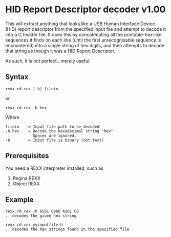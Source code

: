 HID Report Descriptor decoder v1.00
===================================

This will extract anything that looks like a USB Human
Interface Device (HID) report descriptor from the specified
input file and attempt to decode it into a C header file.
It does this by concatenating all the printable-hex-like
sequences it finds on each line (until the first unrecognisable
sequence is encountered) into a single string of hex digits, and
then attempts to decode that string as though it was a HID Report
Descriptor.

As such, it is not perfect...merely useful.

Syntax
------
    rexx rd.rex [-b] filein

or

    rexx rd.rex -h hex

Where

    filein    = Input file path to be decoded
    -h hex    = Decode the hexadecimal string "hex"
                Spaces are ignored.
    -b        = Input file is binary (not text)

Prerequisites
-------------
You need a REXX interpreter installed, such as
  1. Regina REXX
  2. Object REXX

Example
-------
    rexx rd.rex -h 0501 0906 A101 C0
    ...decodes the given hex string

    rexx rd.rex myinputfile.h
    ...decodes the hex strings found in the specified file

